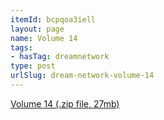 ```yaml
---
itemId: bcpqoa3iell
layout: page
name: Volume 14
tags:
- hasTag: dreamnetwork
type: post
urlSlug: dream-network-volume-14
---
```

<a href="../files/Volume_14.zip" download>Volume 14 (.zip file, 27mb)</a>